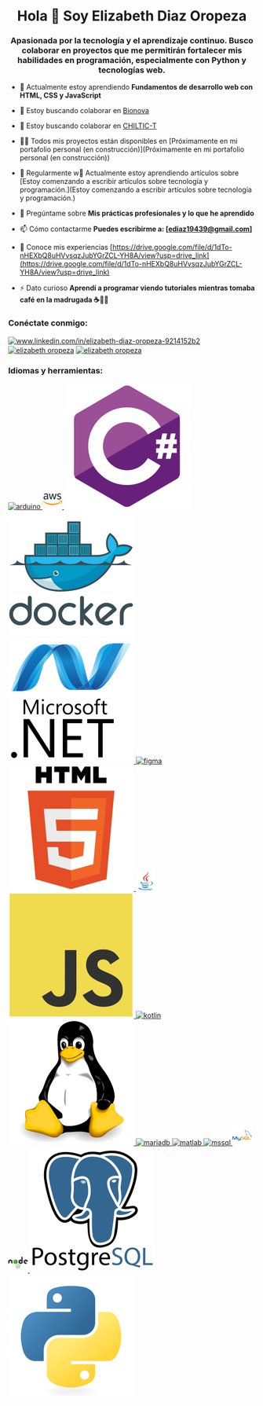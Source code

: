 <h1 align="center">Hola 👋 Soy Elizabeth Diaz Oropeza</h1>
<h3 align="center">Apasionada por la tecnología y el aprendizaje continuo. Busco colaborar en proyectos que me permitirán fortalecer mis habilidades en programación, especialmente con Python y tecnologías web.</h3>

- 🌱 Actualmente estoy aprendiendo **Fundamentos de desarrollo web con HTML, CSS y JavaScript**

- 👯 Estoy buscando colaborar en [Bionova](https://github.com/Bionovaa)

- 👯 Estoy buscando colaborar en [CHILTIC-T](https://github.com/CHILTIC-T)

- 👨‍💻 Todos mis proyectos están disponibles en [Próximamente en mi portafolio personal (en construcción)](Próximamente en mi portafolio personal (en construcción))

- 📝 Regularmente w🌱 Actualmente estoy aprendiendo artículos sobre [Estoy comenzando a escribir artículos sobre tecnología y programación.](Estoy comenzando a escribir artículos sobre tecnología y programación.)

- 💬 Pregúntame sobre **Mis prácticas profesionales y lo que he aprendido**

- 📫 Cómo contactarme **Puedes escribirme a: [ediaz19439@gmail.com]**

- 📄 Conoce mis experiencias [https://drive.google.com/file/d/1dTo-nHEXbQ8uHVvsqzJubYGrZCL-YH8A/view?usp=drive_link](https://drive.google.com/file/d/1dTo-nHEXbQ8uHVvsqzJubYGrZCL-YH8A/view?usp=drive_link)

- ⚡ Dato curioso **Aprendí a programar viendo tutoriales mientras tomaba café en la madrugada ☕👩‍💻**

<h3 align="left">Conéctate conmigo:</h3>
<p align="left">
<a href="https://linkedin.com/in/www.linkedin.com/in/elizabeth-diaz-oropeza-9214152b2" <a href="https://fb.com/elizabeth oropeza" target="blank"><img align="center" src="https://raw.githubusercontent.com/rahuldkjain/github-profile-readme-generator/master/src/images/icons/Social/linked-in-alt.svg" alt="www.linkedin.com/in/elizabeth-diaz-oropeza-9214152b2" height="30" width="40" /></a>
<a href="https://fb.com/elizabeth oropeza" target="blank"><img align="center" src="https://raw.githubusercontent.com/rahuldkjain/github-profile-readme-generator/master/src/images/icons/Social/facebook.svg" alt="elizabeth oropeza" height="30" width="40" /></a>
<a href="https://instagram.com/elizabeth oropeza" target="blank"><img align="center" src="https://raw.githubusercontent.com/rahuldkjain/github-profile-readme-generator/master/src/images/icons/Social/instagram.svg" alt="elizabeth oropeza" height="30" width="40" /></a>
</p>

<h3 align="left">Idiomas y herramientas:</h3>
<p align="left"> <a href="https://www.arduino.cc/" target="_blank" rel="noreferrer"> <img src="https://cdn.worldvectorlogo.com/logos/arduino-1.svg" alt="arduino" width="40" height="40"/> </a> <a href="https://aws.amazon.com" target="_blank" rel="noreferrer"> <img src="https://raw.githubusercontent.com/devicons/devicon/master/icons/amazonwebservices/amazonwebservices-original-wordmark.svg" alt="aws" width="40" height="40"/> </a> <a href="https://www.w3schools.com/cs/" target="_blank" rel="noreferrer"> <img src="https://raw.githubusercontent.com/devicons/devicon/master/icons/csharp/csharp-original.svg" alt="csharp" ancho="40" alto="40"/> </a> <a href="https://www.docker.com/" destino="_blank" rel="noreferrer"> <img src="https://raw.githubusercontent.com/devicons/devicon/master/icons/docker/docker-original-wordmark.svg" alt="docker" ancho="40" alto="40"/> </a> <a href="https://dotnet.microsoft.com/" destino="_blank" rel="noreferrer"> <img src="https://raw.githubusercontent.com/devicons/devicon/master/icons/dot-net/dot-net-original-wordmark.svg" alt="dotnet" ancho="40" alto="40"/> </a> <a href="https://www.figma.com/" objetivo="_blank" rel="noreferrer"> <img src="https://www.vectorlogo.zone/logos/figma/figma-icon.svg" alt="figma" ancho="40" alto="40"/> </a> <a href="https://www.w3.org/html/" objetivo="_blank" rel="noreferrer"> <img src="https://raw.githubusercontent.com/devicons/devicon/master/icons/html5/html5-original-wordmark.svg" alt="html5" ancho="40" alto="40"/> </a> <a href="https://www.java.com" objetivo="_blank" rel="noreferrer"> <img src="https://raw.githubusercontent.com/devicons/devicon/master/icons/java/java-original.svg" alt="java" width="40" height="40"/> </a> <a href="https://developer.mozilla.org/es-ES/docs/Web/JavaScript" target="_blank" rel="noreferrer"> <img src="https://raw.githubusercontent.com/devicons/devicon/master/icons/javascript/javascript-original.SVG" alt="javascript" ancho="40" alto="40"/> </a> <a href="https://kotlinlang.org" destino="_blank" rel="noreferrer"> <img src="https://www.vectorlogo.zone/logos/kotlinlang/kotlinlang-icon.svg" alt="kotlin" ancho="40" alto="40"/> </a> <a href="https://www.linux.org/" destino="_blank" rel="noreferrer"> <img src="https://raw.githubusercontent.com/devicons/devicon/master/icons/linux/linux-original.svg" alt="linux" ancho="40" alto="40"/> </a> <a href="https://mariadb.org/" destino="_blank" rel="noreferrer"> <img src="https://www.vectorlogo.zone/logos/mariadb/mariadb-icon.svg" alt="mariadb" ancho="40" alto="40"/> </a> <a href="https://www.mathworks.com/" destino="_blank" rel="noreferrer"> <img src="https://upload.wikimedia.org/wikipedia/commons/2/21/Matlab_Logo.png" alt="matlab" ancho="40" alto="40"/> </a> <a href="https://www.microsoft.com/en-us/sql-server" destino="_blank" rel="noreferrer"> <img src="https://www.svgrepo.com/show/303229/microsoft-sql-server-logo.svg" alt="mssql" ancho="40" alto="40"/> </a> <a href="https://www.mysql.com/" target="_blank" rel="noreferrer"> <img src="https://raw.githubusercontent.com/devicons/devicon/master/icons/mysql/mysql-original-wordmark.svg" alt="mysql" width="40" height="40"/> </a> <a href="https://nodejs.org" target="_blank" rel="noreferrer"> <img src="https://raw.githubusercontent.com/devicons/devicon/master/icons/nodejs/nodejs-original-wordmark.svg" alt="nodejs" width="40" height="40"/> </a> <a href="https://www.postgresql.org" target="_blank" rel="noreferrer"> <img src="https://raw.githubusercontent.com/devicons/devicon/master/icons/postgresql/postgresql-original-wordmark.svg" alt="postgresql" ancho="40" alto="40"/> </a> <a href="https://www.python.org" target="_blank" rel="noreferrer"> <img src="https://raw.githubusercontent.com/devicons/devicon/master/icons/python/python-original.SVG" alt="Python" ancho="40" alto="40"/> </a> </p>
